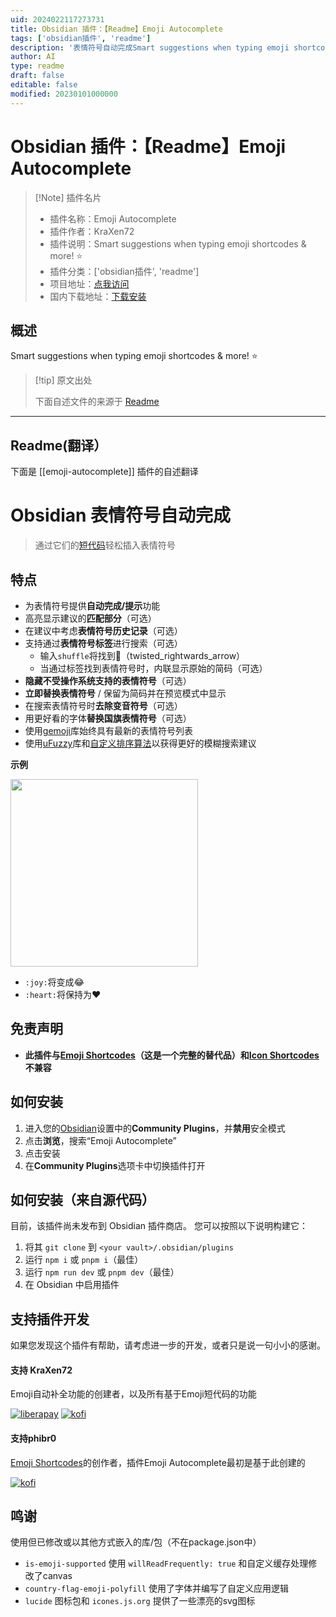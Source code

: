 ```yaml
---
uid: 2024022117273731
title: Obsidian 插件：【Readme】Emoji Autocomplete
tags: ['obsidian插件', 'readme']
description: '表情符号自动完成Smart suggestions when typing emoji shortcodes & more! :star:'
author: AI
type: readme
draft: false
editable: false
modified: 20230101000000
---
```


# Obsidian 插件：【Readme】Emoji Autocomplete

> [!Note] 插件名片
> - 插件名称：Emoji Autocomplete
> - 插件作者：KraXen72
> - 插件说明：Smart suggestions when typing emoji shortcodes & more! :star:
> - 插件分类：['obsidian插件', 'readme']
> - 项目地址：[点我访问](https://github.com/KraXen72/obsidian-emoji-autocomplete)
> - 国内下载地址：[下载安装](https://pkmer.cn/products/plugin/pluginMarket/?emoji-autocomplete)

## 概述

Smart suggestions when typing emoji shortcodes & more! :star:



> [!tip] 原文出处
> 
>下面自述文件的来源于 [Readme](https://ghproxy.net/https://raw.githubusercontent.com/KraXen72/obsidian-emoji-autocomplete/master/README.md)
> 

---

## Readme(翻译）

下面是 [[emoji-autocomplete]] 插件的自述翻译



# Obsidian 表情符号自动完成

<!-- ![GitHub all releases](https://img.shields.io/github/downloads/phibr0/obsidian-emoji-shortcodes/total) -->

> 通过它们的[短代码](https://emojibase.dev/shortcodes/)轻松插入表情符号
## 特点
- 为表情符号提供**自动完成/提示**功能
- 高亮显示建议的**匹配部分**（可选）
- 在建议中考虑**表情符号历史记录**（可选）
- 支持通过**表情符号标签**进行搜索（可选）
  - 输入`shuffle`将找到🔀（twisted_rightwards_arrow）
  - 当通过标签找到表情符号时，内联显示原始的简码（可选）
- **隐藏不受操作系统支持的表情符号**（可选）
- **立即替换表情符号** / 保留为简码并在预览模式中显示
- 在搜索表情符号时**去除变音符号**（可选）
- 用更好看的字体**替换国旗表情符号**（可选）
- 使用[gemoji](https://github.com/wooorm/gemoji)库始终具有最新的表情符号列表
- 使用[uFuzzy](https://github.com/leeoniya/uFuzzy)库和[自定义排序算法](https://github.com/KraXen72/obsidian-emoji-autocomplete/blob/master/src/main.ts#L148)以获得更好的模糊搜索建议

**示例**

<p>
    <img height="300" src="https://github.com/KraXen72/obsidian-emoji-autocomplete/assets/21956756/7408384f-2f5e-4edb-8db3-fcfdc685e139">
	<!-- <img width="500" align="right" src="https://user-images.githubusercontent.com/59741989/129605183-1295bfbb-760d-4b45-bf94-452f38f2b54c.gif"> -->
</p>

- `:joy:`将变成😂
- `:heart:`将保持为:heart:
## 免责声明
- **此插件与[Emoji Shortcodes](https://github.com/phibr0/obsidian-emoji-shortcodes)（这是一个完整的替代品）和[Icon Shortcodes](https://github.com/aidenlx/obsidian-icon-shortcodes)不兼容**
## 如何安装
1. 进入您的[Obsidian](https://www.obsidian.md)设置中的**Community Plugins**，并**禁用**安全模式
2. 点击**浏览**，搜索“Emoji Autocomplete”
3. 点击安装
4. 在**Community Plugins**选项卡中切换插件打开
## 如何安装（来自源代码）

目前，该插件尚未发布到 Obsidian 插件商店。
您可以按照以下说明构建它：
1. 将其 `git clone` 到 `<your vault>/.obsidian/plugins`
2. 运行 `npm i` 或 `pnpm i`（最佳）
3. 运行 `npm run dev` 或 `pnpm dev`（最佳）
4. 在 Obsidian 中启用插件
## 支持插件开发
如果您发现这个插件有帮助，请考虑进一步的开发，或者只是说一句小小的感谢。
#### 支持 KraXen72
Emoji自动补全功能的创建者，以及所有基于Emoji短代码的功能

[![liberapay](https://liberapay.com/assets/widgets/donate.svg)](https://liberapay.com/KraXen72) [![kofi](https://ko-fi.com/img/githubbutton_sm.svg)](https://ko-fi.com/kraxen72)
#### 支持phibr0
[Emoji Shortcodes](https://github.com/phibr0/obsidian-emoji-shortcodes)的创作者，插件Emoji Autocomplete最初是基于此创建的  

[![kofi](https://ko-fi.com/img/githubbutton_sm.svg)](https://ko-fi.com/phibr0)
## 鸣谢
使用但已修改或以其他方式嵌入的库/包（不在package.json中）
- `is-emoji-supported` 使用 `willReadFrequently: true` 和自定义缓存处理修改了canvas
- `country-flag-emoji-polyfill` 使用了字体并编写了自定义应用逻辑
- `lucide` 图标包和 `icones.js.org` 提供了一些漂亮的svg图标



